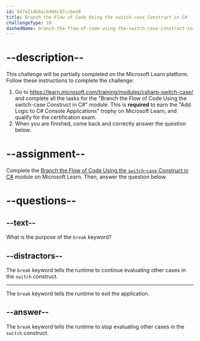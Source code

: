 ```yaml
---
id: 647e214b8acb466c97ccbee0
title: Branch the Flow of Code Using the switch-case Construct in C#
challengeType: 19
dashedName: branch-the-flow-of-code-using-the-switch-case-construct-in-c-sharp
---
```


# --description--

This challenge will be partially completed on the Microsoft Learn platform. Follow these instructions to complete the challenge:

1. Go to <a href="https://learn.microsoft.com/training/modules/csharp-switch-case/" target="_blank" rel="noreferrer">https://learn.microsoft.com/training/modules/csharp-switch-case/</a> and complete all the tasks for the "Branch the Flow of Code Using the switch-case Construct in C#" module. This is **required** to earn the "Add Logic to C# Console Applications" trophy on Microsoft Learn, and qualify for the certification exam.
1. When you are finished, come back and correctly answer the question below.

# --assignment--

Complete the <a href="https://learn.microsoft.com/training/modules/csharp-switch-case/" target="_blank" rel="noreferrer">Branch the Flow of Code Using the `switch`-`case` Construct in C#</a> module on Microsoft Learn. Then, answer the question below.

# --questions--

## --text--

What is the purpose of the `break` keyword?

## --distractors--

The `break` keyword tells the runtime to continue evaluating other cases in the `switch` construct.

---

The `break` keyword tells the runtime to exit the application.

## --answer--

The `break` keyword tells the runtime to stop evaluating other cases in the `switch` construct.

